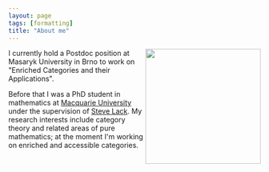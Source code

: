 ```yaml
---
layout: page
tags: [formatting]
title: "About me"
---
```



<a><img src="http://gtendas.github.io/assets/picture.png" align="right" width="230" ></a>


I currently hold a Postdoc position at Masaryk University in Brno to work on "Enriched Categories and their Applications". 

Before that I was a PhD student in mathematics at [Macquarie University](https://mq.edu.au) under the supervision of [Steve Lack](https://researchers.mq.edu.au/en/persons/steve-lack). My research interests include category theory and related areas of pure mathematics; at the moment I'm working on enriched and accessible categories.



